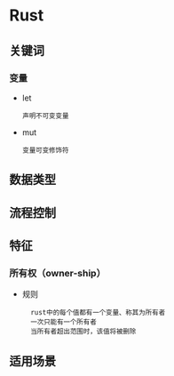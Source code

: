 # Rust


## 关键词

### 变量
  * let 
        
        声明不可变变量
  * mut 
    
        变量可变修饰符


## 数据类型

## 流程控制

## 特征

### 所有权（owner-ship）

* 规则
    
        rust中的每个值都有一个变量、称其为所有者
        一次只能有一个所有者
        当所有者超出范围时，该值将被删除

## 适用场景